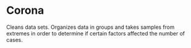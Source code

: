 # Corona
Cleans data sets.
Organizes data in groups and takes samples from extremes in order to determine if certain factors affected the number of cases.
